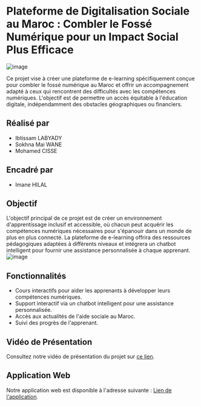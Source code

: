 # Plateforme de Digitalisation Sociale au Maroc : Combler le Fossé Numérique pour un Impact Social Plus Efficace

![image](https://github.com/ibtissam01/Cloud-Computing/assets/89752387/433d19db-02ed-48a4-9d58-4b6c2bba02c0)

Ce projet vise à créer une plateforme de e-learning spécifiquement conçue pour combler le fossé numérique au Maroc et offrir un accompagnement adapté à ceux qui rencontrent des difficultés avec les compétences numériques. L'objectif est de permettre un accès équitable à l'éducation digitale, indépendamment des obstacles géographiques ou financiers.
## Réalisé par

- Ibtissam LABYADY 
- Sokhna Mai WANE 
- Mohamed CISSE 

## Encadré par
- Imane HILAL
## Objectif

L'objectif principal de ce projet est de créer un environnement d'apprentissage inclusif et accessible, où chacun peut acquérir les compétences numériques nécessaires pour s'épanouir dans un monde de plus en plus connecté. La plateforme de e-learning offrira des ressources pédagogiques adaptées à différents niveaux et intégrera un chatbot intelligent pour fournir une assistance personnalisée à chaque apprenant.
![image](https://github.com/ibtissam01/Cloud-Computing/assets/89752387/55ffb298-e5a8-4792-b151-84ace85f40d9)


## Fonctionnalités

- Cours interactifs pour aider les apprenants à développer leurs compétences numériques.
- Support interactif via un chatbot intelligent pour une assistance personnalisée.
- Accès aux actualités de l'aide sociale au Maroc.
- Suivi des progrès de l'apprenant.

## Vidéo de Présentation

Consultez notre vidéo de présentation du projet sur [ce lien](https://esiac-my.sharepoint.com/personal/mohamed_cisse_esi_ac_ma/_layouts/15/stream.aspx?id=%2Fpersonal%2Fmohamed%5Fcisse%5Fesi%5Fac%5Fma%2FDocuments%2FPresentation%20Vid%C3%A9o%20Projet%20Cloud%5FStratosphere%20Sky%20Walk%2Emp4&referrer=StreamWebApp%2EWeb&referrerScenario=AddressBarCopied%2Eview).

## Application Web

Notre application web est disponible à l'adresse suivante : [Lien de l'application](https://mohamedcisse.pythonanywhere.com/onlinecourse/).


